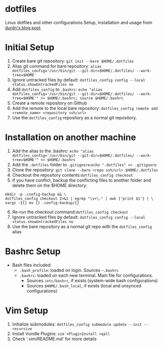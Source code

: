 # dotfiles
Linux dotfiles and other configurations
Setup, installation and usage from [durdn's blog post](https://www.atlassian.com/git/tutorials/dotfiles).

# Initial Setup
1. Create bare git repository: `git init --bare $HOME/.dotfiles`
2. Alias git command for bare repository: `alias dotfiles_config='/usr/bin/git --git-dir=$HOME/.dotfiles/ --work-tree=$HOME'`
3. Ignore untracked files by default: `dotfiles_config config --local status.showUntrackedFiles no`
4. Add `dotfiles_config` to `.bashrc`: `echo "alias dotfiles_config='/usr/bin/git --git-dir=$HOME/.dotfiles/ --work-tree=$HOME'" >> $HOME/.bashrc; source $HOME/.bashrc`
5. Create a remote repository on Github
6. Add the remote to the local bare repository: `dotfiles_config remote add <remote_name> <repository ssh/url>`
7. Use the `dotfiles_config` repository as a normal git repository.

# Installation on another machine
1. Add the alias to the .bashrc: `echo "alias dotfiles_config='/usr/bin/git --git-dir=$HOME/.dotfiles/ --work-tree=$HOME'" >> $HOME/.bashrc`
2. Add the `.dotfiles` folder to `.gitignore`:`echo ".dotfiles" >> .gitignore`
3. Clone the repository: `git clone --bare <repo ssh/url> $HOME/.dotfiles`
4. Checkout the repository contents:`dotfiles_config checkout`
5. If you have conflict, backup the conflicting files to another folder and delete them on the $HOME directory:
```
mkdir -p .config-backup && \
dotfiles_config checkout 2>&1 | egrep "\s+\." | awk {'print $1'} | \
xargs -I{} mv {} .config-backup/{}
```
6. Re-run the checkout command:`dotfiles_config checkout`
7. Ignore untracked files by default: `dotfiles_config config --local status.showUntrackedFiles no`
8. Use the bare repository as a normal git repo with the `dotfiles_config` alias

# Bashrc Setup
- Bash files included:
	- `.bash_profile`: loaded on login. Sources `~.bashrc`
	- `.bashrc`: loaded on each new terminal. Main file for configurations.
		- Sources `/etc/bashrc`, if exists (system-wide bash configurations)
		- Sources `$HOME/.bash_local`, if exists (local and unsynced configurations)

# Vim Setup
1. Initialize submodules: `dotfiles_config submodule update --init --recursive`
2. Install Vundle Plugins: `vim´+PluginInstall +qall`
3. Check '.vim/README.md' for more details
